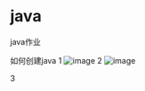 # java
java作业

如何创建java 
1
![image](https://user-images.githubusercontent.com/67939695/110744153-2e53e780-8274-11eb-9b62-8dd89304b416.png)
2
![image](https://user-images.githubusercontent.com/67939695/110744297-665b2a80-8274-11eb-99a2-69bc10cb20cb.png)

3
